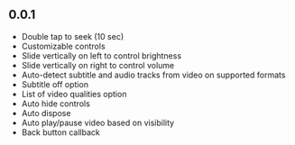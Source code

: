 ## 0.0.1

* Double tap to seek (10 sec)
* Customizable controls
* Slide vertically on left to control brightness
* Slide vertically on right to control volume
* Auto-detect subtitle and audio tracks from video on supported formats
* Subtitle off option
* List of video qualities option
* Auto hide controls
* Auto dispose
* Auto play/pause video based on visibility
* Back button callback
